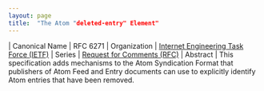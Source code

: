 ```yaml
---
layout: page
title:  "The Atom "deleted-entry" Element"
---
```


| Canonical Name | RFC 6271
| Organization | [Internet Engineering Task Force (IETF)](..)
| Series | [Request for Comments (RFC)](..)
| Abstract | This specification adds mechanisms to the Atom Syndication Format that publishers of Atom Feed and Entry documents can use to explicitly identify Atom entries that have been removed.